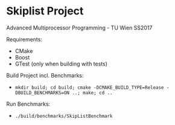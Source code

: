 # Skiplist Project

Advanced Multiprocessor Programming - TU Wien SS2017

Requirements:
* CMake
* Boost
* GTest (only when building with tests)

Build Project incl. Benchmarks:
* `mkdir build; cd build; cmake -DCMAKE_BUILD_TYPE=Release -DBUILD_BENCHMARKS=ON ..; make; cd ..`

Run Benchmarks:
* `./build/benchmarks/SkipListBenchmark`
